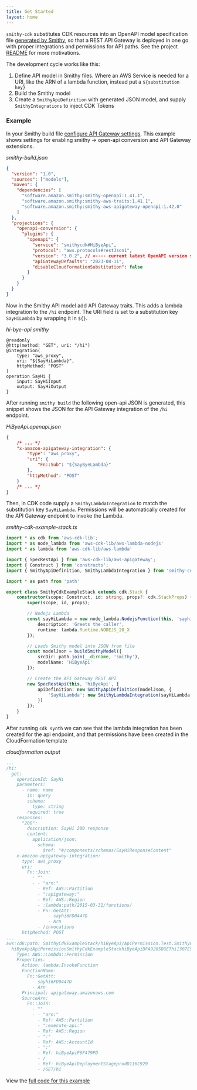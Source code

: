 ```yaml
---
title: Get Started
layout: home
---
```


`smithy-cdk` substitutes CDK resources into an OpenAPI model specification file [generated by Smithy](https://smithy.io/2.0/guides/converting-to-openapi.html#), so that a REST API Gateway is deployed in one go with proper integrations and permissions for API paths. See the project [README](https://github.com/kublasean/smithy-cdk) for more motivations.

The development cycle works like this:
1. Define API model in Smithy files. Where an AWS Service is needed for a URI, like the ARN of a lambda function, instead put a `${substitution key}`
2. Build the Smithy model
3. Create a `SmithyApiDefinition` with generated JSON model, and supply `SmithyIntegrations` to inject CDK Tokens

### Example

In your Smithy build file [configure API Gateway settings](https://smithy.io/2.0/guides/converting-to-openapi.html#amazon-api-gateway-configuration-settings). This example shows settings for enabling smithy -> open-api conversion and API Gateway extensions.

*smithy-build.json*
```json
{
  "version": "1.0",
  "sources": ["models"],
  "maven": {
    "dependencies": [
      "software.amazon.smithy:smithy-openapi:1.41.1",
      "software.amazon.smithy:smithy-aws-traits:1.41.1",
      "software.amazon.smithy:smithy-aws-apigateway-openapi:1.42.0"
    ]
  },
  "projections": {
    "openapi-conversion": {
      "plugins": {
        "openapi": {
          "service": "smithycdk#HiByeApi",
          "protocol": "aws.protocols#restJson1",
          "version": "3.0.2", // <---- current latest OpenAPI version supported by API Gateway
          "apiGatewayDefaults": "2023-08-11",
          "disableCloudFormationSubstitution": false
        }
      }
    }
  }
}
```

Now in the Smithy API model add API Gateway traits. This adds a lambda integration to the `/hi` endpoint. The URI field is set to a substitution key `SayHiLambda` by wrapping it in `${}`. 

*hi-bye-api.smithy*
```smithy
@readonly
@http(method: "GET", uri: "/hi")
@integration(
    type: "aws_proxy",
    uri: "${SayHiLambda}",
    httpMethod: "POST"
)
operation SayHi {
    input: SayHiInput
    output: SayHiOutput
}
```

After running `smithy build` the following open-api JSON is generated, this snippet shows the JSON for the API Gateway integration of the `/hi` endpoint. 

*HiByeApi.openapi.json*
```json
{
    /* ... */
    "x-amazon-apigateway-integration": {
        "type": "aws_proxy",
        "uri": {
            "Fn::Sub": "${SayByeLambda}"
        },
        "httpMethod": "POST"
    }
    /* ... */
}
```

Then, in CDK code supply a `SmithyLambdaIntegration` to match the substitution key `SayHiLambda`. Permissions will be automatically created for the API Gateway endpoint to invoke the Lambda. 

*smithy-cdk-example-stack.ts*
```typescript
import * as cdk from 'aws-cdk-lib';
import * as node_lambda from 'aws-cdk-lib/aws-lambda-nodejs'
import * as lambda from 'aws-cdk-lib/aws-lambda'

import { SpecRestApi } from 'aws-cdk-lib/aws-apigateway';
import { Construct } from 'constructs';
import { SmithyApiDefinition, SmithyLambdaIntegration } from 'smithy-cdk';

import * as path from 'path'

export class SmithyCdkExampleStack extends cdk.Stack {
    constructor(scope: Construct, id: string, props?: cdk.StackProps) {
        super(scope, id, props);

        // Nodejs Lambda
        const sayHiLambda = new node_lambda.NodejsFunction(this, 'sayhi', {
            description: 'Greets the caller',
            runtime: lambda.Runtime.NODEJS_20_X
        });

        // Loads Smithy model into JSON from file
        const modelJson = buildSmithyModel({
            srcDir: path.join(__dirname, 'smithy'),
            modelName: 'HiByeApi'
        });

        // Create the API Gateway REST API
        new SpecRestApi(this, 'hiByeApi', {
            apiDefinition: new SmithyApiDefinition(modelJson, {
                'SayHiLambda': new SmithyLambdaIntegration(sayHiLambda, { allowTestInvoke: true })
            })
        });
    }
}
```

After running `cdk synth` we can see that the lambda integration has been created for the api endpoint, and that permissions have been created in the CloudFormation template

*cloudformation output*
```yaml
...
/hi:
  get:
    operationId: SayHi
    parameters:
      - name: name
        in: query
        schema:
          type: string
        required: true
    responses:
      "200":
        description: SayHi 200 response
        content:
          application/json:
            schema:
              $ref: "#/components/schemas/SayHiResponseContent"
    x-amazon-apigateway-integration:
      type: aws_proxy
      uri:
        Fn::Join:
          - ""
          - - "arn:"
            - Ref: AWS::Partition
            - ":apigateway:"
            - Ref: AWS::Region
            - :lambda:path/2015-03-31/functions/
            - Fn::GetAtt:
                - sayhi6FD0447D
                - Arn
            - /invocations
      httpMethod: POST
...
aws:cdk:path: SmithyCdkExampleStack/hiByeApi/ApiPermission.Test.SmithyCdkExampleStackhiByeApiDFA9205D.GET..bye
  hiByeApiApiPermissionSmithyCdkExampleStackhiByeApiDFA9205DGEThi1307E9C2:
    Type: AWS::Lambda::Permission
    Properties:
      Action: lambda:InvokeFunction
      FunctionName:
        Fn::GetAtt:
          - sayhi6FD0447D
          - Arn
      Principal: apigateway.amazonaws.com
      SourceArn:
        Fn::Join:
          - ""
          - - "arn:"
            - Ref: AWS::Partition
            - ":execute-api:"
            - Ref: AWS::Region
            - ":"
            - Ref: AWS::AccountId
            - ":"
            - Ref: hiByeApiF6F479FD
            - /
            - Ref: hiByeApiDeploymentStageprodD116C929
            - /GET/hi
```

View the [full code for this example](https://github.com/kublasean/smithy-cdk/tree/main/example)
